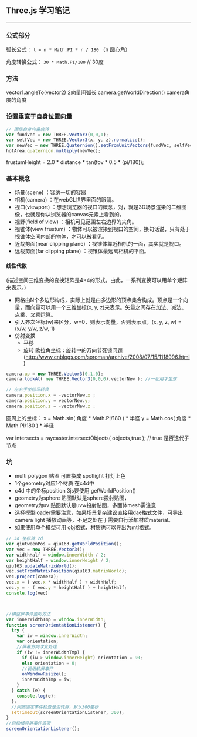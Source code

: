 ## Three.js 学习笔记

----------------------

### 公式部分

弧长公式： `l = n * Math.PI * r / 180`  （n 圆心角）

角度转换公式： `30 * Math.PI/180`  // 30度


### 方法

vector1.angleTo(vector2)  2向量间弧长
camera.getWorldDirection()  camera角度的角度


### 设置垂直于自身位置向量

```js
// 围绕自身向量旋转
var fundVec = new THREE.Vector3(0,0,1);
var selfVec = new THREE.Vector3(x, y, z).normalize();
var newVec = new THREE.Quaternion().setFromUnitVectors(fundVec, selfVec);
hotArea.quaternion.multiply(newVec);
```

frustumHeight = 2.0 * distance * tan(fov * 0.5 * (pi/180));

### 基本概念

* 场景(scene) ：容纳一切的容器
* 相机(camera) ：在webGL世界里面的眼睛。
* 视口(viewport) ：想想浏览器的视口的概念，对，就是3D场景渲染的二维图像，也就是你从浏览器的canvas元素上看到的。
* 视野(field of view) ：相机可见范围左右边界的夹角。
* 视锥体(view frustum) ：物体可以被渲染到视口的空间，换句话说，只有处于视锥体空间内部的物体，才可以被看见。
* 近裁剪面(near clipping plane) ：视锥体靠近相机的一面，其实就是视口。
* 远裁剪面(far clipping plane) ：视锥体最远离相机的平面。


#### 线性代数

(描述空间三维变换的变换矩阵是4×4的形式。由此，一系列变换可以用单个矩阵来表示。)

* 网格由N个多边形构成，实际上就是由多边形的顶点集合构成。顶点是一个向量，而向量可以用一个三维坐标(x, y, z)来表示。矢量之间存在加法、减法、点乘、叉乘运算。
* 引入齐次坐标(w)来区分，w=0，则表示向量，否则表示点。(x, y, z, w) = (x/w, y/w, z/w, 1)
* 仿射变换
    - 平移
    - 旋转 欧拉角坐标：旋转中的万向节死锁问题(http://www.cnblogs.com/soroman/archive/2008/07/15/1118996.html)

```js
camera.up = new THREE.Vector3(0,1,0);
camera.lookAt( new THREE.Vector3(0,0,0),vectorNew ); //一起用才生效

// 左右手坐标系转换
camera.position.x = -vectorNew.x ;
camera.position.y = vectorNew.y;
camera.position.z = -vectorNew.z ;


```
圆周上的坐标：
x = Math.sin( 角度 * Math.PI/180 ) * 半径
y = Math.cos( 角度 * Math.PI/180 ) * 半径

var intersects = raycaster.intersectObjects( objects,true ); // true 是否迭代子节点

### 坑
* multi polygon 贴图 可置换成 spotlight 打灯上色
* 1个geometry对应1个材质 在c4d中
* c4d 中的坐标position 3js要使用 getWorldPosition()
* geometry为sphere 贴图默认是sphere投射贴图，
* geometry为uv 贴图默认是uvw投射贴图，多面体mesh需注意
* 选择模型loader需要注意，如果场景复杂建议直接用dae格式文件，可导出camera light 播放动画等，不足之处在于需要自行添加材质material。
* 如果使用单个模型可用 obj格式，材质也可以导出为mtl格式。

```js
// 3d 坐标转 2d
var qiutweenPos = qiu163.getWorldPosition();
var vec = new THREE.Vector3();
var widthHalf = window.innerWidth / 2;
var heightHalf = window.innerHeight / 2;
qiu163.updateMatrixWorld();
vec.setFromMatrixPosition(qiu163.matrixWorld);
vec.project(camera);
vec.x = ( vec.x * widthHalf ) + widthHalf;
vec.y = - ( vec.y * heightHalf ) + heightHalf;
console.log(vec)



//横竖屏事件监听方法
var innerWidthTmp = window.innerWidth;
function screenOrientationListener() {
  try {
    var iw = window.innerWidth;
    var orientation;
    //屏幕方向改变处理
    if (iw != innerWidthTmp) {
      if (iw > window.innerHeight) orientation = 90;
      else orientation = 0;
      //调用转屏事件
      onWindowResize();
      innerWidthTmp = iw;
    }
  } catch (e) {
    console.log(e);
  };
  //间隔固定事件检查是否转屏，默认300毫秒
  setTimeout(screenOrientationListener, 300);
}
//启动横竖屏事件监听
screenOrientationListener();


```







